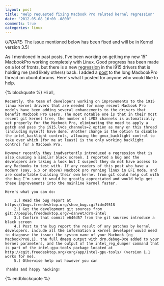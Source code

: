 ```yaml
---
layout: post
title: "Help requested fixing Macbook Pro related kernel regression"
date: "2012-05-08 16:00 -0800"
comments: true
categories: linux
---
```

*UPDATE:* The issue mentioned below has been fixed and will be in Kernel version 3.5!

As I mentioned in past posts, I've been working on getting my new 15" MacbookPro working completely with Linux. Good progress has been made on a lot of fronts, but there is a new [regression](https://bugs.freedesktop.org/show_bug.cgi?id=49518) in the i915 drivers that is holding me (and likely others) back. I added a [post](http://ubuntuforums.org/showthread.php?p=11916477&posted=1#post11916477) to the long MacbookPro thread on ubuntuforums. Here's what I posted for anyone who would like to help.

{% blockquote %}
	Hi all,

	Recently, the team of developers working on improvements to the i915 linux kernel drivers that are needed for many recent Macbook Pro models have been adding several enhancements to the drivers that benefit Macbook Pro users. The most notable one is that in their most recent git kernel tree, the number of LVDS channels is automatically set properly for the Macbook Pro, eliminating the need to apply a patch and pass the i915.lvds_channels=2 option as many on this thread (including myself) have done. Another change is the option to disable the intel_backlight controls, allowing the gmux_backlight control to take over which (for me at least) is the only working backlight control for a Macbook Pro.

	However recently they inadvertently introduced a regression that is also causing a similar black screen. I reported a bug and the developers are taking a look but I suspect they do not have access to any Macbooks to test with. If any readers of this post who have a modern (say, 6,x or above) Macbook pro running linux in EFI mode, and are comfortable building their own kernel from git could help out with the bug I'm sure it would be greatly appreciated and would help get these improvements into the mainline kernel faster.

	Here's what you can do:

	    1.) Read the bug report at https://bugs.freedesktop.org/show_bug.cgi?id=49518
	    2.) Get the development git sources from git://people.freedesktop.org/~danvet/drm-intel
	    3.) Confirm that commit e646d57 from the git sources introduce a black screen
	    4.) Post to the bug report the result of any patches by kernel developers. include all the information a kernel developer would need to diagnose the issue: the system name of your Macbook (eg MacbookPro8,1), the full dmesg output with drm.debug=0xe added to your kernel parameters, and the output of the intel_reg_dumper command that is part of the intel-gpu-tools package located at http://cgit.freedesktop.org/xorg/app/intel-gpu-tools/ (version 1.1 works for me).
	    5.) Otherwise help out however you can

	Thanks and happy hacking!
{% endblockquote %}
